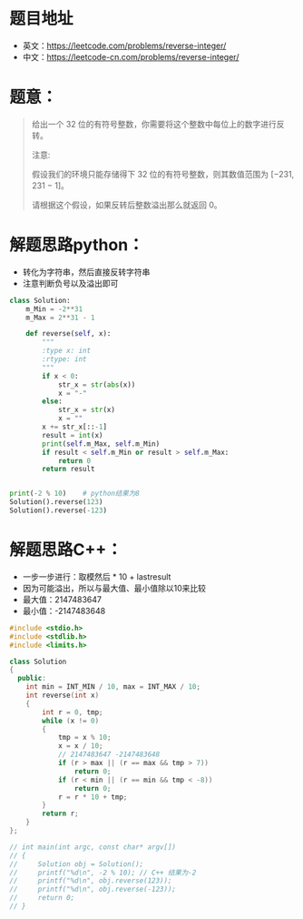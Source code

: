 # 题目地址
- 英文：https://leetcode.com/problems/reverse-integer/
- 中文：https://leetcode-cn.com/problems/reverse-integer/

# 题意：
> 给出一个 32 位的有符号整数，你需要将这个整数中每位上的数字进行反转。
> 
> 注意:
>
> 假设我们的环境只能存储得下 32 位的有符号整数，则其数值范围为 [−231,  231 − 1]。
> 
> 请根据这个假设，如果反转后整数溢出那么就返回 0。

# 解题思路python：
- 转化为字符串，然后直接反转字符串
- 注意判断负号以及溢出即可
<!--python0-->
```python
class Solution:
    m_Min = -2**31
    m_Max = 2**31 - 1

    def reverse(self, x):
        """
        :type x: int
        :rtype: int
        """
        if x < 0:
            str_x = str(abs(x))
            x = "-"
        else:
            str_x = str(x)
            x = ""
        x += str_x[::-1]
        result = int(x)
        print(self.m_Max, self.m_Min)
        if result < self.m_Min or result > self.m_Max:
            return 0
        return result


print(-2 % 10)    # python结果为8
Solution().reverse(123)
Solution().reverse(-123)

```

# 解题思路C++：
- 一步一步进行：取模然后 * 10 + lastresult
- 因为可能溢出，所以与最大值、最小值除以10来比较
- 最大值：2147483647 
- 最小值：-2147483648
<!--c++0-->
```C++
#include <stdio.h>
#include <stdlib.h>
#include <limits.h>

class Solution
{
  public:
    int min = INT_MIN / 10, max = INT_MAX / 10;
    int reverse(int x)
    {
        int r = 0, tmp;
        while (x != 0)
        {
            tmp = x % 10;
            x = x / 10;
            // 2147483647 -2147483648
            if (r > max || (r == max && tmp > 7))
                return 0;
            if (r < min || (r == min && tmp < -8))
                return 0;
            r = r * 10 + tmp;
        }
        return r;
    }
};

// int main(int argc, const char* argv[])
// {
//     Solution obj = Solution();
//     printf("%d\n", -2 % 10); // C++ 结果为-2
//     printf("%d\n", obj.reverse(123));
//     printf("%d\n", obj.reverse(-123));
//     return 0;
// }

```

